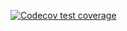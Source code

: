<!-- badges: start -->
[![Codecov test coverage](https://codecov.io/gh/GitteBC/minidplyr/graph/badge.svg)](https://app.codecov.io/gh/GitteBC/minidplyr)
<!-- badges: end -->
